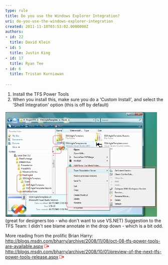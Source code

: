```yaml
---
type: rule
title: Do you use the Windows Explorer Integration?
uri: do-you-use-the-windows-explorer-integration
created: 2011-11-18T03:53:02.0000000Z
authors:
- id: 22
  title: David Klein
- id: 5
  title: Justin King
- id: 17
  title: Ryan Tee
- id: 6
  title: Tristan Kurniawan

---
```


1. Install the TFS Power Tools
2. When you install this, make sure you do a 'Custom Install', and select the 'Shell Integration' option (this is off by default)


![Using Windows Explorer for your source control is a dream](TFS_WE_01.jpg)(great for designers too - who don't want to use VS.NET) 
Suggestion to the TFS Team: I didn't see blame annotate in the drop down - which is a bit odd.

More reading from the prolific Brian Harry: 
http://blogs.msdn.com/bharry/archive/2008/11/08/oct-08-tfs-power-tools-are-available.aspx 
![](../../assets/external.gif "You are now leaving SSW") 
http://blogs.msdn.com/bharry/archive/2008/10/01/preview-of-the-next-tfs-power-tools-release.aspx 
![](../../assets/external.gif "You are now leaving SSW")
